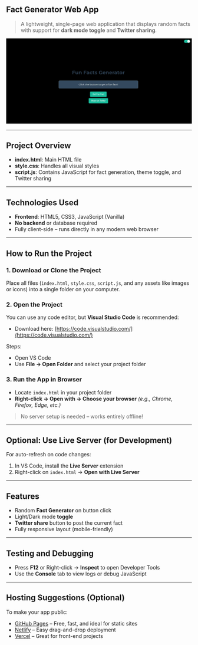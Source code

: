 ##  Fact Generator Web App

> A lightweight, single-page web application that displays random facts with support for **dark mode toggle** and **Twitter sharing**.

![Screenshot](https://raw.githubusercontent.com/AmjadAzward/Facts-App/main/Facts/Images/Screenshot%202025-06-19%20004423.png)

---

##  Project Overview

* **index.html**: Main HTML file
* **style.css**: Handles all visual styles
* **script.js**: Contains JavaScript for fact generation, theme toggle, and Twitter sharing

---

##  Technologies Used

* **Frontend**: HTML5, CSS3, JavaScript (Vanilla)
* **No backend** or database required
* Fully client-side – runs directly in any modern web browser

---

##  How to Run the Project

### 1. Download or Clone the Project

Place all files (`index.html`, `style.css`, `script.js`, and any assets like images or icons) into a single folder on your computer.

### 2. Open the Project

You can use any code editor, but **Visual Studio Code** is recommended:

* Download here: [https://code.visualstudio.com/](https://code.visualstudio.com/)

Steps:

* Open VS Code
* Use **File → Open Folder** and select your project folder

### 3. Run the App in Browser

* Locate `index.html` in your project folder
* **Right-click → Open with → Choose your browser**
  *(e.g., Chrome, Firefox, Edge, etc.)*

>  No server setup is needed – works entirely offline!

---

##  Optional: Use Live Server (for Development)

For auto-refresh on code changes:

1. In VS Code, install the **Live Server** extension
2. Right-click on `index.html` → **Open with Live Server**

---

##  Features

*  Random **Fact Generator** on button click
*  Light/Dark mode **toggle**
*  **Twitter share** button to post the current fact
*  Fully responsive layout (mobile-friendly)

---

##  Testing and Debugging

* Press **F12** or Right-click → **Inspect** to open Developer Tools
* Use the **Console** tab to view logs or debug JavaScript

---

##  Hosting Suggestions (Optional)

To make your app public:

* [GitHub Pages](https://pages.github.com/) – Free, fast, and ideal for static sites
* [Netlify](https://www.netlify.com/) – Easy drag-and-drop deployment
* [Vercel](https://vercel.com/) – Great for front-end projects
